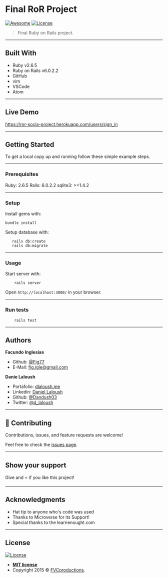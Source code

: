 # Final RoR Project

[![Awesome](https://cdn.rawgit.com/sindresorhus/awesome/d7305f38d29fed78fa85652e3a63e154dd8e8829/media/badge.svg)](https://github.com/Dandush03/capstone-build-linter)
[![License](https://img.shields.io/badge/License-MIT-green.svg)]()


> Final Ruby on Rails project.

---

## Built With

- Ruby v2.6.5
- Ruby on Rails v6.0.2.2
- GitHub
- vim
- VSCode
- Atom

---

## Live Demo

https://ror-socia-project.herokuapp.com/users/sign_in

---

## Getting Started

To get a local copy up and running follow these simple example steps.

---

### Prerequisites

Ruby: 2.6.5
Rails: 6.0.2.2
sqlite3: >=1.4.2

---

### Setup

Install gems with:

```
bundle install
```

Setup database with:

```
   rails db:create
   rails db:migrate
```

---

### Usage

Start server with:

```
    rails server
```

Open `http://localhost:3000/` in your browser.

---

### Run tests

```
    rails test
```

---

## Authors

**Facundo Inglesias**

- Github: [@Fig77](https://github.com/Fig77)
- E-Mail: [fig.igle@gmail.com](fig.igle@gmail.com)

**Danie Laloush**

- Portafolio: [dlaloush.me](https://dlaloush.me)
- Linkedin: [Daniel Laloush](https://www.linkedin.com/in/daniel-laloush-0a7331a9)
- Github: [@Dandush03](https://github.com/Dandush03)
- Twitter: [@d_laloush](https://twitter.com/d_laloush)

---

## 🤝 Contributing

Contributions, issues, and feature requests are welcome!

Feel free to check the [issues page](issues/).

---

## Show your support

Give and ⭐️ if you like this project!

---

## Acknowledgments

- Hat tip to anyone who's code was used
- Thanks to Microverse for its Support!
- Special thanks to the learnenought.com

---

## License

[![License](https://img.shields.io/badge/License-MIT-green.svg)]()

- **[MIT license](http://opensource.org/licenses/mit-license.php)**
- Copyright 2015 © <a href="http://fvcproductions.com" target="_blank">FVCproductions</a>.
